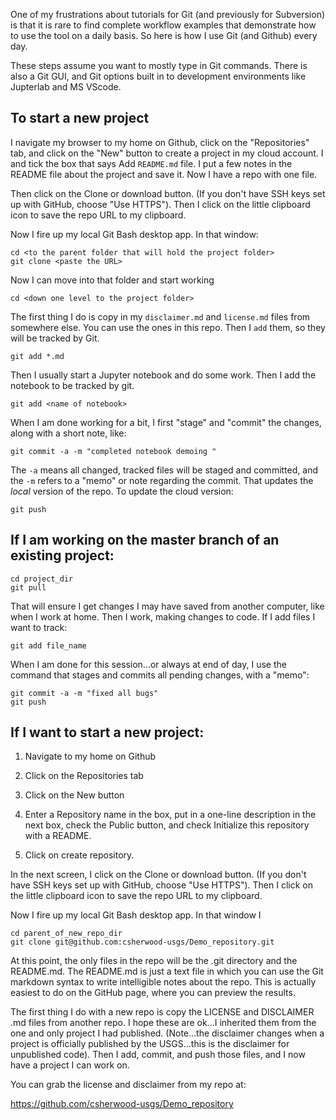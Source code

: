 One of my frustrations about tutorials for Git (and previously for Subversion) is that it is rare to find complete workflow examples that demonstrate how to use the tool on a daily basis. So here is how I use Git (and Github) every day.

These steps assume you want to mostly type in Git commands. There is also a Git GUI, and Git options built in to development environments like Jupterlab and MS VScode.  

## To start a new project
I navigate my browser to my home on Github, click on the "Repositories" tab, and click on the "New" button to create a project in my cloud account. I and tick the box that says Add `README.md` file.
I put a few notes in the README file about the project and save it. Now I have a repo with one file.  

Then click on the Clone or download button. (If you don't have SSH keys set up with GitHub, choose "Use HTTPS"). Then I click on the little clipboard icon to save the repo URL to my clipboard.

Now I fire up my local Git Bash desktop app. In that window:
```
cd <to the parent folder that will hold the project folder>
git clone <paste the URL>
```
Now I can move into that folder and start working
```
cd <down one level to the project folder>
```
The first thing I do is copy in my `disclaimer.md` and `license.md` files from somewhere else. You can use the ones in this repo. Then I `add` them, so they will be tracked by Git.  
```
git add *.md
```  
Then I usually start a Jupyter notebook and do some work. Then I add the notebook to be tracked by git.  
```
git add <name of notebook>
```  
When I am done working for a bit, I first "stage" and "commit" the changes, along with a short note, like:  
```
git commit -a -m "completed notebook demoing "
```  
The `-a` means all changed, tracked files will be staged and committed, and the `-m` refers to a "memo" or note regarding the commit. That updates the *local* version of the repo. To update the cloud version:  
```
git push
```


## If I am working on the master branch of an existing project:
```
cd project_dir
git pull
```
That will ensure I get changes I may have saved from another computer, like when I work at home. Then I work, making changes to code. If I add files I want to track:

```git add file_name```

When I am done for this session...or always at end of day, I use the command that stages and commits all pending changes, with a "memo":

```
git commit -a -m "fixed all bugs"
git push
```
## If I want to start a new project:

1) Navigate to my home on Github

2) Click on the Repositories tab

3) Click on the New button

4) Enter a Repository name in the box, put in a one-line description in the next box, check the Public button, and check Initialize this repository with a README.

5) Click on create repository.

In the next screen, I click on the Clone or download button. (If you don't have SSH keys set up with GitHub, choose "Use HTTPS"). Then I click on the little clipboard icon to save the repo URL to my clipboard.

Now I fire up my local Git Bash desktop app. In that window I

```
cd parent_of_new_repo_dir
git clone git@github.com:csherwood-usgs/Demo_repository.git
```

At this point, the only files in the repo will be the .git directory and the README.md. The README.md is just a text file in which you can use the Git markdown syntax to write intelligible notes about the repo. This is actually easiest to do on the GitHub page, where you can preview the results.

The first thing I do with a new repo is copy the LICENSE and DISCLAIMER .md files from another repo. I hope these are ok...I inherited them from the one and only project I had published. (Note...the disclaimer changes when a project is officially published by the USGS...this is the disclaimer for unpublished code). Then I add, commit, and push those files, and I now have a project I can work on.

You can grab the license and disclaimer from my repo at:

https://github.com/csherwood-usgs/Demo_repository


